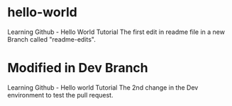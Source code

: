 # hello-world
Learning Github - Hello World Tutorial
The first edit in readme file in a new Branch called "readme-edits".

# Modified in Dev Branch
Learning Github - Hello world Tutorial
The 2nd change in the Dev environment to test the pull request.